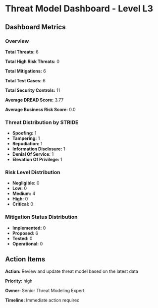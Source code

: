 # Threat Model Dashboard - Level L3 

## Dashboard Metrics

### Overview

**Total Threats:** 6

**Total High Risk Threats:** 0

**Total Mitigations:** 6

**Total Test Cases:** 6

**Total Security Controls:** 11

**Average DREAD Score:** 3.77

**Average Business Risk Score:** 0.0

### Threat Distribution by STRIDE

- **Spoofing:** 1
- **Tampering:** 1
- **Repudiation:** 1
- **Information Disclosure:** 1
- **Denial Of Service:** 1
- **Elevation Of Privilege:** 1

### Risk Level Distribution

- **Negligible:** 0
- **Low:** 0
- **Medium:** 4
- **High:** 0
- **Critical:** 0

### Mitigation Status Distribution

- **Implemented:** 0
- **Proposed:** 6
- **Tested:** 0
- **Operational:** 0

## Action Items

**Action:** Review and update threat model based on the latest data

**Priority:** high

**Owner:** Senior Threat Modeling Expert

**Timeline:** Immediate action required

